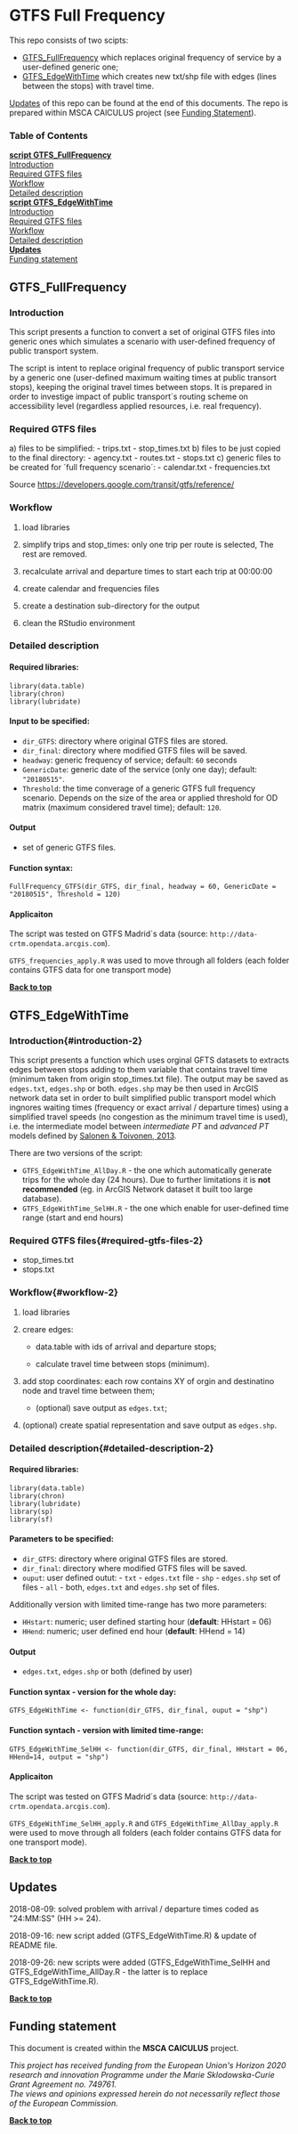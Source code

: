 # GTFS Full Frequency
This repo consists of two scipts: 

- [GTFS_FullFrequency](#FullFrequency) which replaces original frequency of service by a user-defined generic one;
- [GTFS_EdgeWithTime](#EdgeWithTime) which creates new txt/shp file with edges (lines between the stops) with travel time.

[Updates](#Updates) of this repo can be found at the end of this documents. The repo is prepared within MSCA CAlCULUS project (see [Funding Statement](#Funding)).


### Table of Contents
[**script GTFS_FullFrequency**](#gtfs_fullfrequency)<br>
[Introduction](#introduction)<br>
[Required GTFS files](#required-gtfs-files)<br>
[Workflow](#workflow)<br>
[Detailed description](#detailed-description)<br>
[**script GTFS_EdgeWithTime**](#gtfs_edgewithtime)<br>
[Introduction](#introduction-2)<br>
[Required GTFS files](#required-gtfs-files-2)<br>
[Workflow](#workflow-2)<br>
[Detailed description](#detailed-description-2)<br>
[**Updates**](#updates)<br>
[Funding statement](#funding-statement)<br>

## GTFS_FullFrequency

### Introduction
This script presents a function to convert a set of original GTFS files into generic ones which simulates a scenario with user-defined frequency of public transport system.

The script is intent to replace original frequency of public transport service by a generic one (user-defined maximum waiting times at public transort stops), keeping the original travel times between stops. It is prepared in order to investige impact of public transport´s routing scheme on accessibility level (regardless applied resources, i.e. real frequency). 


### Required GTFS files  

  a) files to be simplified:
    - trips.txt
    - stop_times.txt
  b) files to be just copied to the final directory:
    - agency.txt
    - routes.txt
    - stops.txt
  c) generic files to be created for ´full frequency scenario´:
    - calendar.txt
    - frequencies.txt
  
  Source https://developers.google.com/transit/gtfs/reference/

### Workflow

1) load libraries

2) simplify trips and stop_times: only one trip per route is selected, The rest are removed.

3) recalculate arrival and departure times to start each trip at 00:00:00

4) create calendar and frequencies files

5) create a destination sub-directory for the output

6) clean the RStudio environment

### Detailed description

#### Required libraries:

```{}
library(data.table)
library(chron)
library(lubridate)
```

#### Input to be specified:

- `dir_GTFS`: directory where original GTFS files are stored. 
- `dir_final`: directory where modified GTFS files will be saved.
- `headway`: generic frequency of service; default: `60` seconds
- `GenericDate`: generic date of the service (only one day); default: `"20180515"`.
- `Threshold`: the time converage of a generic GTFS full frequency scenario. Depends on the size of the area or applied threshold for OD matrix (maximum considered travel time); default: `120`.

#### Output
- set of generic GTFS files.

#### Function syntax:

```{}
FullFrequency_GTFS(dir_GTFS, dir_final, headway = 60, GenericDate =  "20180515", Threshold = 120)
```

#### Applicaiton
The script was tested on GTFS Madrid´s data (source: `http://data-crtm.opendata.arcgis.com`).

`GTFS_frequencies_apply.R` was used to move through all folders (each folder contains GTFS data for one transport mode)

<a href="#top">**Back to top**</a>

## GTFS_EdgeWithTime

### Introduction{#introduction-2}
This script presents a function which uses orginal GFTS datasets to extracts edges between stops adding to them variable that contains travel time (minimum taken from origin stop_times.txt file). The output may be saved as `edges.txt`, `edges.shp` or both. `edges.shp` may be then used in ArcGIS network data set in order to built simplified public transport model which ingnores waiting times (frequency or exact arrival / departure times) using a simplified travel speeds (no congestion as the minimum travel time is used), i.e. the intermediate model between *intermediate PT* and *advanced PT* models defined by [Salonen & Toivonen, 2013](http://www.sciencedirect.com/science/article/pii/S096669231300121X).

There are two versions of the script:

* `GTFS_EdgeWithTime_AllDay.R` - the one which automatically generate trips for the whole day (24 hours). Due to further limitations it is **not recommended** (eg. in ArcGIS Network dataset it built too large database).
* `GTFS_EdgeWithTime_SelHH.R` - the one which enable for user-defined time range (start and end hours)

### Required GTFS files{#required-gtfs-files-2}

  - stop_times.txt
  - stops.txt

### Workflow{#workflow-2}

1) load libraries

2) creare edges:
  
    + data.table with ids of arrival and departure stops;
    
    + calculate travel time between stops (minimum).

3) add stop coordinates: each row contains XY of orgin and destinatino node and travel time between them;
    
    +  (optional) save output as `edges.txt`;
    
4) (optional) create spatial representation and save output as `edges.shp`.


### Detailed description{#detailed-description-2}

#### Required libraries:

```{}
library(data.table)
library(chron)
library(lubridate)
library(sp)
library(sf)
```

#### Parameters to be specified:

- `dir_GTFS`: directory where original GTFS files are stored. 
- `dir_final`: directory where modified GTFS files will be saved.
- `ouput`: user defined outut:
      - `txt` - `edges.txt` file
      - `shp` - `edges.shp` set of files
      - `all` - both, `edges.txt` and `edges.shp` set of files.

Additionally version with limited time-range has two more parameters:

- `HHstart`: numeric; user defined starting hour (**default**: HHstart = 06)
- `HHend`: numeric; user defined end hour (**default**: HHend = 14)


#### Output
- `edges.txt`, `edges.shp` or both (defined by user) 

#### Function syntax - version for the whole day:

```{}
GTFS_EdgeWithTime <- function(dir_GTFS, dir_final, ouput = "shp")
```

#### Function syntach - version with limited time-range:
```{}
GTFS_EdgeWithTime_SelHH <- function(dir_GTFS, dir_final, HHstart = 06, HHend=14, output = "shp")
```



#### Applicaiton
The script was tested on GTFS Madrid´s data (source: `http://data-crtm.opendata.arcgis.com`).

`GTFS_EdgeWithTime_SelHH_apply.R` and `GTFS_EdgeWithTime_AllDay_apply.R` were used to move through all folders (each folder contains GTFS data for one transport mode).

<a href="#top">**Back to top**</a>

## Updates
2018-08-09: solved problem with arrival / departure times coded as "24:MM:SS" (HH >= 24).

2018-09-16: new script added (GTFS_EdgeWithTime.R) & update of README file.

2018-09-26: new scripts were added (GTFS_EdgeWithTime_SelHH and GTFS_EdgeWithTime_AllDay.R - the latter is to replace GTFS_EdgeWithTime.R).

<a href="#top">**Back to top**</a>

## Funding statement

This document is created within the **MSCA CAlCULUS** project.  

*This project has received funding from the European Union's Horizon 2020 research and innovation Programme under the Marie Sklodowska-Curie Grant Agreement no. 749761.*  
*The views and opinions expressed herein do not necessarily reflect those of the European Commission.*

<a href="#top">**Back to top**</a>